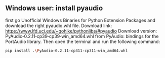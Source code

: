 



## Windows user: install pyaudio
first go Unofficial Windows Binaries for Python Extension Packages and download the right pyaudio.whl file. 
Download link: https://www.lfd.uci.edu/~gohlke/pythonlibs/#pyaudio
Download version: PyAudio‑0.2.11‑cp39‑cp39‑win_amd64.whl from PyAudio: bindings for the PortAudio library.
Then open the terminal and run the following command:
```bash
pip install .\PyAudio-0.2.11-cp311-cp311-win_amd64.whl
```
